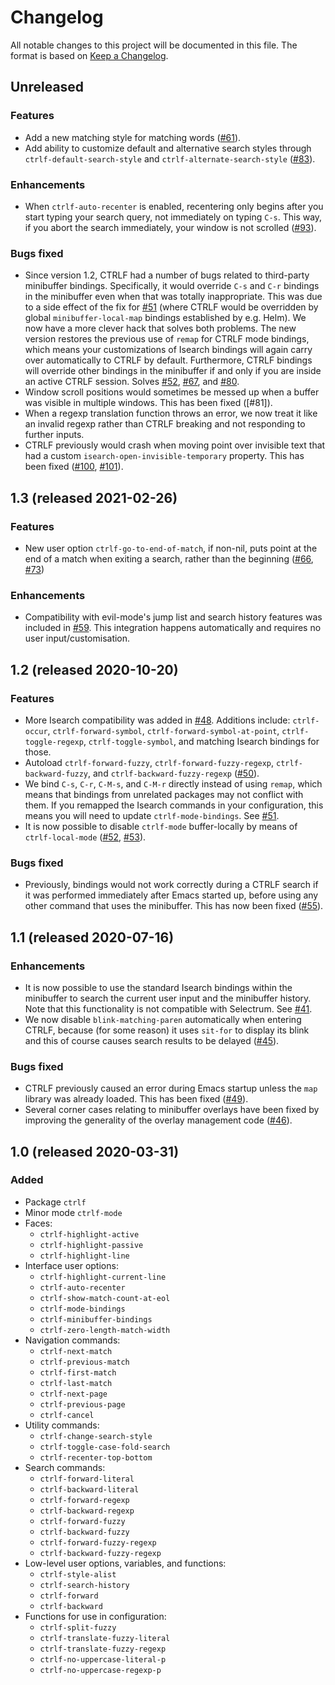 # Changelog

All notable changes to this project will be documented in this file.
The format is based on [Keep a Changelog].

## Unreleased
### Features
* Add a new matching style for matching words ([#61]).
* Add ability to customize default and alternative search styles
  through `ctrlf-default-search-style` and
  `ctrlf-alternate-search-style` ([#83]).

### Enhancements
* When `ctrlf-auto-recenter` is enabled, recentering only begins after
  you start typing your search query, not immediately on typing `C-s`.
  This way, if you abort the search immediately, your window is not
  scrolled ([#93]).

### Bugs fixed
* Since version 1.2, CTRLF had a number of bugs related to third-party
  minibuffer bindings. Specifically, it would override `C-s` and `C-r`
  bindings in the minibuffer even when that was totally inappropriate.
  This was due to a side effect of the fix for [#51] (where CTRLF
  would be overridden by global `minibuffer-local-map` bindings
  established by e.g. Helm). We now have a more clever hack that
  solves both problems. The new version restores the previous use of
  `remap` for CTRLF mode bindings, which means your customizations of
  Isearch bindings will again carry over automatically to CTRLF by
  default. Furthermore, CTRLF bindings will override other bindings in
  the minibuffer if and only if you are inside an active CTRLF
  session. Solves [#52], [#67], and [#80].
* Window scroll positions would sometimes be messed up when a buffer
  was visible in multiple windows. This has been fixed ([#81]).
* When a regexp translation function throws an error, we now treat it
  like an invalid regexp rather than CTRLF breaking and not responding
  to further inputs.
* CTRLF previously would crash when moving point over invisible text
  that had a custom `isearch-open-invisible-temporary` property. This
  has been fixed ([#100], [#101]).

[#51]: https://github.com/raxod502/ctrlf/issues/51
[#52]: https://github.com/raxod502/ctrlf/issues/52
[#61]: https://github.com/raxod502/ctrlf/issues/61
[#67]: https://github.com/raxod502/ctrlf/issues/67
[#80]: https://github.com/raxod502/ctrlf/issues/80
[#83]: https://github.com/raxod502/ctrlf/issues/83
[#93]: https://github.com/raxod502/ctrlf/issues/93
[#100]: https://github.com/raxod502/ctrlf/issues/100
[#101]: https://github.com/raxod502/ctrlf/pull/101

## 1.3 (released 2021-02-26)
### Features
* New user option `ctrlf-go-to-end-of-match`, if non-nil, puts point
  at the end of a match when exiting a search, rather than the
  beginning ([#66], [#73])

### Enhancements
* Compatibility with evil-mode's jump list and search history features
  was included in [#59]. This integration happens automatically and
  requires no user input/customisation.

[#59]: https://github.com/raxod502/ctrlf/issues/59
[#66]: https://github.com/raxod502/ctrlf/issues/66
[#73]: https://github.com/raxod502/ctrlf/pull/73

## 1.2 (released 2020-10-20)
### Features
* More Isearch compatibility was added in [#48]. Additions include:
  `ctrlf-occur`, `ctrlf-forward-symbol`,
  `ctrlf-forward-symbol-at-point`, `ctrlf-toggle-regexp`,
  `ctrlf-toggle-symbol`, and matching Isearch bindings for those.
* Autoload `ctrlf-forward-fuzzy`, `ctrlf-forward-fuzzy-regexp`,
  `ctrlf-backward-fuzzy`, and `ctrlf-backward-fuzzy-regexp` ([#50]).
* We bind `C-s`, `C-r`, `C-M-s`, and `C-M-r` directly instead of using
  `remap`, which means that bindings from unrelated packages may not
  conflict with them. If you remapped the Isearch commands in your
  configuration, this means you will need to update
  `ctrlf-mode-bindings`. See [#51].
* It is now possible to disable `ctrlf-mode` buffer-locally by means
  of `ctrlf-local-mode` ([#52], [#53]).

### Bugs fixed
* Previously, bindings would not work correctly during a CTRLF search
  if it was performed immediately after Emacs started up, before using
  any other command that uses the minibuffer. This has now been fixed
  ([#55]).

[#48]: https://github.com/raxod502/ctrlf/issues/48
[#50]: https://github.com/raxod502/ctrlf/pull/50
[#51]: https://github.com/raxod502/ctrlf/issues/51
[#52]: https://github.com/raxod502/ctrlf/issues/52
[#53]: https://github.com/raxod502/ctrlf/pull/53
[#55]: https://github.com/raxod502/ctrlf/issues/55

## 1.1 (released 2020-07-16)
### Enhancements
* It is now possible to use the standard Isearch bindings within the
  minibuffer to search the current user input and the minibuffer
  history. Note that this functionality is not compatible with
  Selectrum. See [#41].
* We now disable `blink-matching-paren` automatically when entering
  CTRLF, because (for some reason) it uses `sit-for` to display its
  blink and this of course causes search results to be delayed
  ([#45]).

### Bugs fixed
* CTRLF previously caused an error during Emacs startup unless the
  `map` library was already loaded. This has been fixed ([#49]).
* Several corner cases relating to minibuffer overlays have been fixed
  by improving the generality of the overlay management code ([#46]).

[#41]: https://github.com/raxod502/ctrlf/issues/41
[#45]: https://github.com/raxod502/ctrlf/issues/45
[#46]: https://github.com/raxod502/ctrlf/issues/46
[#49]: https://github.com/raxod502/ctrlf/issues/49

## 1.0 (released 2020-03-31)
### Added
* Package `ctrlf`
* Minor mode `ctrlf-mode`
* Faces:
    * `ctrlf-highlight-active`
    * `ctrlf-highlight-passive`
    * `ctrlf-highlight-line`
* Interface user options:
    * `ctrlf-highlight-current-line`
    * `ctrlf-auto-recenter`
    * `ctrlf-show-match-count-at-eol`
    * `ctrlf-mode-bindings`
    * `ctrlf-minibuffer-bindings`
    * `ctrlf-zero-length-match-width`
* Navigation commands:
    * `ctrlf-next-match`
    * `ctrlf-previous-match`
    * `ctrlf-first-match`
    * `ctrlf-last-match`
    * `ctrlf-next-page`
    * `ctrlf-previous-page`
    * `ctrlf-cancel`
* Utility commands:
    * `ctrlf-change-search-style`
    * `ctrlf-toggle-case-fold-search`
    * `ctrlf-recenter-top-bottom`
* Search commands:
    * `ctrlf-forward-literal`
    * `ctrlf-backward-literal`
    * `ctrlf-forward-regexp`
    * `ctrlf-backward-regexp`
    * `ctrlf-forward-fuzzy`
    * `ctrlf-backward-fuzzy`
    * `ctrlf-forward-fuzzy-regexp`
    * `ctrlf-backward-fuzzy-regexp`
* Low-level user options, variables, and functions:
    * `ctrlf-style-alist`
    * `ctrlf-search-history`
    * `ctrlf-forward`
    * `ctrlf-backward`
* Functions for use in configuration:
    * `ctrlf-split-fuzzy`
    * `ctrlf-translate-fuzzy-literal`
    * `ctrlf-translate-fuzzy-regexp`
    * `ctrlf-no-uppercase-literal-p`
    * `ctrlf-no-uppercase-regexp-p`

[keep a changelog]: https://keepachangelog.com/en/1.0.0/
